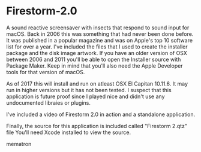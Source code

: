 # Firestorm-2.0
A sound reactive screensaver with insects that respond to sound input for macOS.  Back in 2006 this was something that had never been done before.  It was published in a popular magazine and was on Apple's top 10 software list for over a year. I've included the files that I used to create the installer package and the disk image artwork.  If you have an older version of OSX between 2006 and 2011 you'll be able to open the Installer source with Package Maker.  Keep in mind that you'll also need the Apple Developer tools for that version of macOS.

As of 2017 this will install and run on atleast OSX El Capitan 10.11.6.  It may run in higher versions but it has not been tested.  I suspect that this application is future proof since I played nice and didn't use any undocumented libraies or plugins.

I've included a video of Firestorm 2.0 in action and a standalone application.

Finally, the source for this application is included called "Firestorm 2.qtz" file  You'll need Xcode installed to view the source. 

mematron
